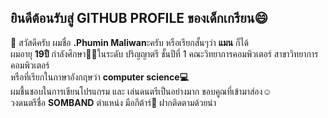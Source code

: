 ## ยินดีต้อนรับสู่ GITHUB PROFILE ของเด็กเกรียน😄

💬 สวัสดีครับ ผมชื่อ **.Phumin Maliwan**ะครับ หรือเรียกสั้นๆว่า **แมน** ก็ได้ <br>
ผมอายุ **19ปี** กำลังศึกษา👨‍🎓ในระดับ ปริญญาตรี ชั้นปีที่ 1 คณะวิทยาการคอมพิวเตอร์ สาขาวิทยาการคอมพิวเตอร์ <br>
หรือที่เรียกในภาษาอังกฤษว่า **computer science💻** <br>
ผมชื้นชอบในการเขียนโปรแกรม และ เล่นดนตรีเป็นอย่างมาก ขอบคูณที่เข้ามาส่อง☺️ <br>
วงดนตรีชื่อ **SOMBAND** ตำแหน่ง มือกีต้าร์🎸 ฝากติดตามด้วยน่า <br>

<!--
**mantvmass/mantvmass** is a ✨ _special_ ✨ repository because its `README.md` (this file) appears on your GitHub profile.

Here are some ideas to get you started:

- 🔭 I’m currently working on ...
- 🌱 I’m currently learning ...
- 👯 I’m looking to collaborate on ...
- 🤔 I’m looking for help with ...
- 💬 Ask me about ...
- 📫 How to reach me: ...
- 😄 Pronouns: ...
- ⚡ Fun fact: ...
-->
